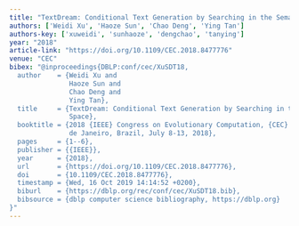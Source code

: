 ```yaml
---
title: "TextDream: Conditional Text Generation by Searching in the Semantic Space"
authors: ['Weidi Xu', 'Haoze Sun', 'Chao Deng', 'Ying Tan']
authors-key: ['xuweidi', 'sunhaoze', 'dengchao', 'tanying']
year: "2018"
article-link: "https://doi.org/10.1109/CEC.2018.8477776"
venue: "CEC"
bibex: "@inproceedings{DBLP:conf/cec/XuSDT18,
  author    = {Weidi Xu and
               Haoze Sun and
               Chao Deng and
               Ying Tan},
  title     = {TextDream: Conditional Text Generation by Searching in the Semantic
               Space},
  booktitle = {2018 {IEEE} Congress on Evolutionary Computation, {CEC} 2018, Rio
               de Janeiro, Brazil, July 8-13, 2018},
  pages     = {1--6},
  publisher = {{IEEE}},
  year      = {2018},
  url       = {https://doi.org/10.1109/CEC.2018.8477776},
  doi       = {10.1109/CEC.2018.8477776},
  timestamp = {Wed, 16 Oct 2019 14:14:52 +0200},
  biburl    = {https://dblp.org/rec/conf/cec/XuSDT18.bib},
  bibsource = {dblp computer science bibliography, https://dblp.org}
}"
---
```

